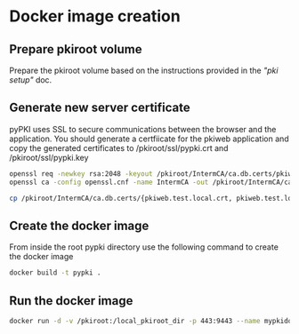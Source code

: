 # Docker image creation 
 
## Prepare pkiroot volume
Prepare the pkiroot volume based on the instructions provided in the *"pki setup"* doc.

## Generate new server certificate 
pyPKI uses SSL to secure communications between the browser and the application. You should generate a certfiicate for the pkiweb
application and copy the generated certificates to /pkiroot/ssl/pypki.crt and /pkiroot/ssl/pypki.key

```bash
openssl req -newkey rsa:2048 -keyout /pkiroot/IntermCA/ca.db.certs/pkiweb.test.local.key -nodes -config openssl.cnf -out /pkiroot/IntermCA/ca.db.certs/pkiweb.test.local.csr 
openssl ca -config openssl.cnf -name IntermCA -out /pkiroot/IntermCA/ca.db.certs/pkiweb.test.local.crt -infiles /pkiroot/IntermCA/ca.db.certs/pkiweb.test.local.csr

cp /pkiroot/IntermCA/ca.db.certs/{pkiweb.test.local.crt, pkiweb.test.local.key} /pkiroot/ssl
```

## Create the docker image
From inside the root pypki directory use the following command to create the docker image

```bash
docker build -t pypki .
```

## Run the docker image
```bash
docker run -d -v /pkiroot:/local_pkiroot_dir -p 443:9443 --name mypkidocker pypki
```

